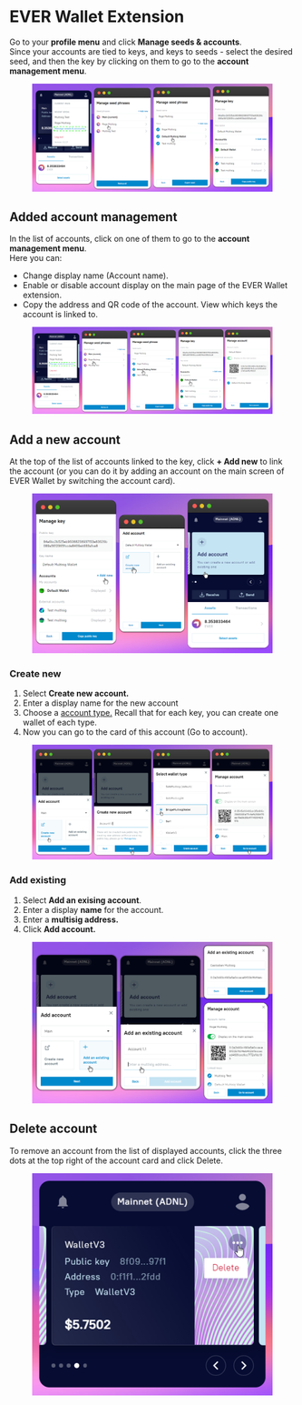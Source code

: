 # EVER Wallet Extension

Go to your **profile menu** and click **Manage seeds & accounts**. \
Since your accounts are tied to keys, and keys to seeds - select the desired seed, and then the key by clicking on them to go to the **account management menu**.

<figure><img src="../../.gitbook/assets/image (43) (2).png" alt=""><figcaption></figcaption></figure>

## Added account management

In the list of accounts, click on one of them to go to the **account management menu**. \
Here you can:&#x20;

* Change display name (Account name).
* Enable or disable account display on the main page of the EVER Wallet extension.&#x20;
* Copy the address and QR code of the account. View which keys the account is linked to.

<figure><img src="../../.gitbook/assets/image (48).png" alt=""><figcaption></figcaption></figure>

## Add a new account

At the top of the list of accounts linked to the key, click **+ Add new** to link the account (or you can do it by adding an account on the main screen of EVER Wallet by switching the account card).

<figure><img src="../../.gitbook/assets/image (59).png" alt=""><figcaption></figcaption></figure>

### Create new

1. Select **Create new account.**&#x20;
2. Enter a display name for the new account&#x20;
3. Choose a [account type.](../../getting-started/install-and-singing-in/types-of-account.md) Recall that for each key, you can create one wallet of each type.&#x20;
4. Now you can go to the card of this account (Go to account).

<figure><img src="../../.gitbook/assets/image (58).png" alt=""><figcaption></figcaption></figure>

### Add existing

1. Select **Add an exising account**.
2. Enter a display **name** for the account.
3. Enter a **multisig address.**
4. Click **Add account.**

<figure><img src="../../.gitbook/assets/image (55).png" alt=""><figcaption></figcaption></figure>

## Delete account&#x20;

To remove an account from the list of displayed accounts, click the three dots at the top right of the account card and click Delete.

<figure><img src="../../.gitbook/assets/image (6).png" alt=""><figcaption></figcaption></figure>
